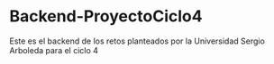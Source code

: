 # Backend-ProyectoCiclo4
Este es el backend de los retos planteados por la Universidad Sergio Arboleda para el ciclo 4

